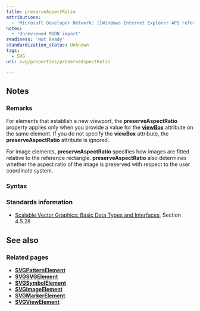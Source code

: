```yaml
---
title: preserveAspectRatio
attributions:
  - 'Microsoft Developer Network: [[Windows Internet Explorer API reference](http://msdn.microsoft.com/en-us/library/ie/hh828809%28v=vs.85%29.aspx) Article]'
notes:
  - 'Unreviewed MSDN import'
readiness: 'Not Ready'
standardization_status: Unknown
tags:
  - SVG
uri: svg/properties/preserveAspectRatio

---
```

## Notes

### Remarks

For elements that establish a new viewport, the **preserveAspectRatio** property applies only when you provide a value for the [**viewBox**](/svg/properties/viewBox) attribute on the same element. If you do not specify the **viewBox** attribute, the **preserveAspectRatio** attribute is ignored.

For image elements, **preserveAspectRatio** specifies how images are fitted relative to the reference rectangle. **preserveAspectRatio** also determines whether the aspect ratio of the image is preserved with respect to the user coordinate system.

### Syntax

### Standards information

-   [Scalable Vector Graphics: Basic Data Types and Interfaces](http://go.microsoft.com/fwlink/p/?linkid=204732), Section 4.5.28

## See also

### Related pages

-   [**SVGPatternElement**](/svg/elements/patterrn)
-   [**SVGSVGElement**](/svg/elements/svg)
-   [**SVGSymbolElement**](/svg/elements/symbol)
-   [**SVGImageElement**](/svg/elements/image)
-   [**SVGMarkerElement**](/svg/elements/marker)
-   [**SVGViewElement**](/svg/elements/view)
